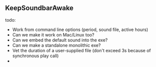 ## KeepSoundbarAwake

todo:  

- Work from command line options (period, sound file, active hours)
- Can we make it work on Mac/Linux too?  
- Can we embed the default sound into the exe?   
- Can we make a standalone monolithic exe?  
- Vet the duration of a user-supplied file (don't exceed 3s because of synchronous play call)  
- 


